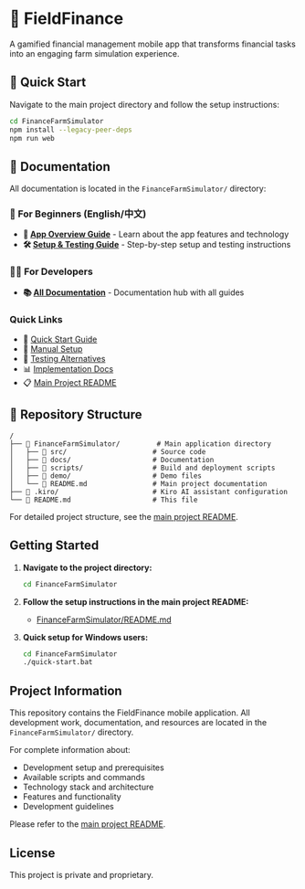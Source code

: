 # 🌱 FieldFinance

A gamified financial management mobile app that transforms financial tasks into an engaging farm simulation experience.

## 🚀 Quick Start

Navigate to the main project directory and follow the setup instructions:

```bash
cd FinanceFarmSimulator
npm install --legacy-peer-deps
npm run web
```

## 📖 Documentation

All documentation is located in the `FinanceFarmSimulator/` directory:

### 🎯 For Beginners (English/中文)
- **📱 [App Overview Guide](FinanceFarmSimulator/docs/APP_OVERVIEW_GUIDE.html)** - Learn about the app features and technology
- **🛠️ [Setup & Testing Guide](FinanceFarmSimulator/docs/SETUP_TESTING_GUIDE.html)** - Step-by-step setup and testing instructions

### 👨‍💻 For Developers
- **📚 [All Documentation](FinanceFarmSimulator/docs/index.html)** - Documentation hub with all guides

### Quick Links
- 🚀 [Quick Start Guide](FinanceFarmSimulator/docs/setup/QUICK_START_GUIDE.md)
- 🔧 [Manual Setup](FinanceFarmSimulator/docs/setup/MANUAL_SETUP.md)
- 🧪 [Testing Alternatives](FinanceFarmSimulator/docs/testing/TESTING_ALTERNATIVES.md)
- 📊 [Implementation Docs](FinanceFarmSimulator/docs/implementation/)
- 📋 [Main Project README](FinanceFarmSimulator/README.md)

## 📁 Repository Structure

```
/
├── 📁 FinanceFarmSimulator/         # Main application directory
│   ├── 📁 src/                     # Source code
│   ├── 📁 docs/                    # Documentation
│   ├── 📁 scripts/                 # Build and deployment scripts
│   ├── 📁 demo/                    # Demo files
│   └── 📄 README.md                # Main project documentation
├── 📁 .kiro/                       # Kiro AI assistant configuration
└── 📄 README.md                    # This file
```

For detailed project structure, see the [main project README](FinanceFarmSimulator/README.md).

## Getting Started

1. **Navigate to the project directory:**
   ```bash
   cd FinanceFarmSimulator
   ```

2. **Follow the setup instructions in the main project README:**
   - [FinanceFarmSimulator/README.md](FinanceFarmSimulator/README.md)

3. **Quick setup for Windows users:**
   ```bash
   cd FinanceFarmSimulator
   ./quick-start.bat
   ```

## Project Information

This repository contains the FieldFinance mobile application. All development work, documentation, and resources are located in the `FinanceFarmSimulator/` directory.

For complete information about:
- Development setup and prerequisites
- Available scripts and commands
- Technology stack and architecture
- Features and functionality
- Development guidelines

Please refer to the [main project README](FinanceFarmSimulator/README.md).

## License

This project is private and proprietary.